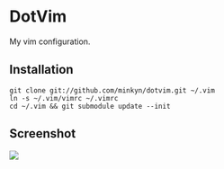 DotVim
======

My vim configuration.


Installation
------------

    git clone git://github.com/minkyn/dotvim.git ~/.vim
    ln -s ~/.vim/vimrc ~/.vimrc
    cd ~/.vim && git submodule update --init


Screenshot
----------

![](https://raw.github.com/minkyn/dotvim/master/screenshot.png)
